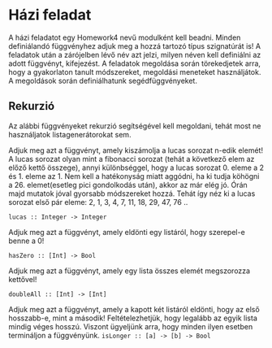 Házi feladat
============

A házi feladatot egy Homework4 nevű modulként kell beadni. Minden definiálandó függvényhez adjuk meg a hozzá tartozó típus szignatúrát is! A feladatok után a zárójelben lévő név azt jelzi, milyen néven kell definiálni az adott függvényt, kifejezést. A feladatok megoldása során törekedjetek arra, hogy a gyakorlaton tanult módszereket, megoldási meneteket használjátok. A megoldások során definiálhatunk segédfüggvényeket.

Rekurzió
--------

Az alábbi függvényeket rekurzió segítségével kell megoldani, tehát most ne használjatok listagenerátorokat sem.

Adjuk meg azt a függvényt, amely kiszámolja a lucas sorozat n-edik elemét! A lucas sorozat olyan mint a fibonacci sorozat (tehát a következő elem az előző kettő összege), annyi különbséggel, hogy a lucas sorozat 0. eleme a 2 és 1. eleme az 1. Nem kell a hatékonyság miatt aggódni, ha ki tudja köhögni a 26. elemet(esetleg pici gondolkodás után), akkor az már elég jó. Órán majd mutatok jóval gyorsabb módszereket hozzá. Tehát így néz ki a lucas sorozat első pár eleme: 2, 1, 3, 4, 7, 11, 18, 29, 47, 76 ..

`lucas :: Integer -> Integer`

Adjuk meg azt a függvényt, amely eldönti egy listáról, hogy szerepel-e benne a 0!

`hasZero :: [Int] -> Bool`

Adjuk meg azt a függvényt, amely egy lista összes elemét megszorozza kettővel!

`doubleAll :: [Int] -> [Int]`

Adjuk meg azt a függvényt, amely a kapott két listáról eldönti, hogy az első hosszabb-e, mint a második! Feltételezhetjük, hogy legalább az egyik lista mindig véges hosszú. Viszont ügyeljünk arra, hogy minden ilyen esetben termináljon a függvényünk. `isLonger :: [a] -> [b] -> Bool`